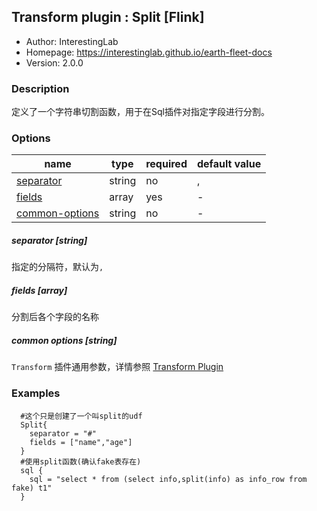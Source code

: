 ## Transform plugin : Split [Flink]

* Author: InterestingLab
* Homepage: https://interestinglab.github.io/earth-fleet-docs
* Version: 2.0.0

### Description
定义了一个字符串切割函数，用于在Sql插件对指定字段进行分割。

### Options
| name | type | required | default value |
| --- | --- | --- | --- |
| [separator](#separator-string) | string | no | , |
| [fields](#fields-array) | array | yes | - |
| [common-options](#common-options-string)| string | no | - |



##### separator [string]

指定的分隔符，默认为`,`

##### fields [array]

分割后各个字段的名称

##### common options [string]

`Transform` 插件通用参数，详情参照 [Transform Plugin](/zh-cn/v2/flink/configuration/transform-plugins/)

### Examples

```
  #这个只是创建了一个叫split的udf
  Split{
    separator = "#"
    fields = ["name","age"]
  }
  #使用split函数(确认fake表存在)
  sql {
    sql = "select * from (select info,split(info) as info_row from fake) t1"
  }
```
